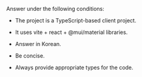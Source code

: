 Answer under the following conditions:

- The project is a TypeScript-based client project.

- It uses vite + react + @mui/material libraries.

- Answer in Korean.

- Be concise.

- Always provide appropriate types for the code.
